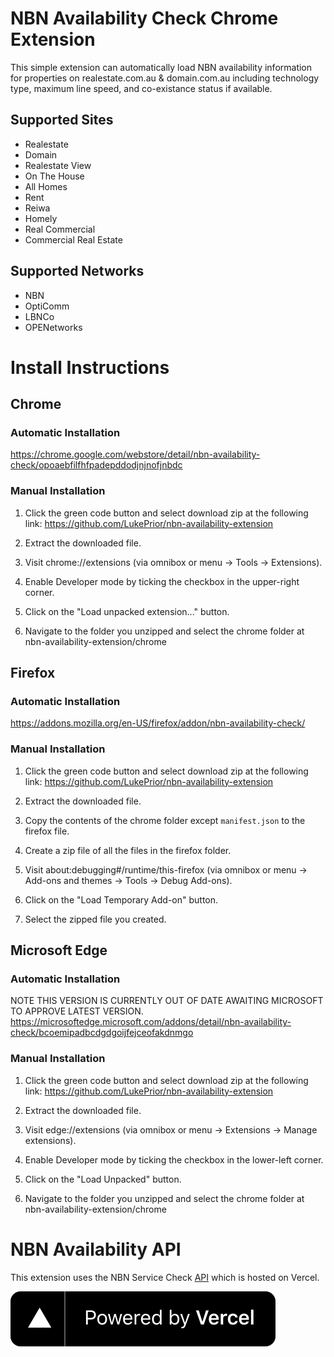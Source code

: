 # NBN Availability Check Chrome Extension

This simple extension can automatically load NBN availability information for properties on realestate.com.au & domain.com.au including technology type, maximum line speed, and co-existance status if available.

## Supported Sites

- Realestate
- Domain
- Realestate View
- On The House
- All Homes
- Rent
- Reiwa
- Homely
- Real Commercial
- Commercial Real Estate

## Supported Networks

- NBN
- OptiComm
- LBNCo
- OPENetworks

# Install Instructions

## Chrome

### Automatic Installation

https://chrome.google.com/webstore/detail/nbn-availability-check/opoaebfilfhfpadepddodjnjnofjnbdc

### Manual Installation

1. Click the green code button and select download zip at the following link: https://github.com/LukePrior/nbn-availability-extension

2. Extract the downloaded file.

3. Visit chrome://extensions (via omnibox or menu -> Tools -> Extensions).

4. Enable Developer mode by ticking the checkbox in the upper-right corner.

5. Click on the "Load unpacked extension..." button.

6. Navigate to the folder you unzipped and select the chrome folder at nbn-availability-extension/chrome

## Firefox

### Automatic Installation

https://addons.mozilla.org/en-US/firefox/addon/nbn-availability-check/

### Manual Installation

1. Click the green code button and select download zip at the following link: https://github.com/LukePrior/nbn-availability-extension

2. Extract the downloaded file.

3. Copy the contents of the chrome folder except `manifest.json` to the firefox file.

4. Create a zip file of all the files in the firefox folder.

5. Visit about:debugging#/runtime/this-firefox (via omnibox or menu -> Add-ons and themes -> Tools -> Debug Add-ons).

6. Click on the "Load Temporary Add-on" button.

7. Select the zipped file you created.

## Microsoft Edge

### Automatic Installation

NOTE THIS VERSION IS CURRENTLY OUT OF DATE AWAITING MICROSOFT TO APPROVE LATEST VERSION.
https://microsoftedge.microsoft.com/addons/detail/nbn-availability-check/bcoemipadbcdgdgoijfejceofakdnmgo

### Manual Installation

1. Click the green code button and select download zip at the following link: https://github.com/LukePrior/nbn-availability-extension

2. Extract the downloaded file.

3. Visit edge://extensions (via omnibox or menu -> Extensions -> Manage extensions).

4. Enable Developer mode by ticking the checkbox in the lower-left corner.

5. Click on the "Load Unpacked" button.

6. Navigate to the folder you unzipped and select the chrome folder at nbn-availability-extension/chrome

# NBN Availability API

This extension uses the NBN Service Check [API](https://github.com/LukePrior/nbn-service-check) which is hosted on Vercel.

[![Powered by Vercel](https://raw.githubusercontent.com/LukePrior/nbn-availability-extension/main/powered-by-vercel.svg)](https://vercel.com/)

